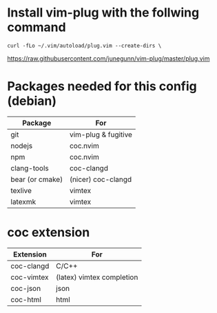 # Install vim-plug with the follwing command
    curl -fLo ~/.vim/autoload/plug.vim --create-dirs \
https://raw.githubusercontent.com/junegunn/vim-plug/master/plug.vim

# Packages needed for this config (debian)

| Package           | For                       | 
|-------------------|---------------------------|
| git               | vim-plug & fugitive       |
| nodejs            | coc.nvim                  |
| npm               | coc.nvim                  |
| clang-tools       | coc-clangd                |
| bear (or cmake)   | (nicer) coc-clangd        |
| texlive           | vimtex                    |
| latexmk           | vimtex                    |

# coc extension

| Extension         | For                       |
|-------------------|---------------------------|
| coc-clangd        | C/C++                     |
| coc-vimtex        | (latex) vimtex completion |
| coc-json          | json                      |
| coc-html          | html                      |
